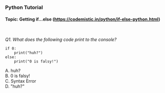 ### Python Tutorial 
#### Topic: Getting if...else (https://codemistic.in/python/if-else-python.html)


<br>

*Q1. What does the following code print to the console?*

<pre><code>if 0:
    print("huh?")
else:
    print("0 is falsy!")
</code></pre>
    
A. huh?<br/>
B. 0 is falsy!</br>
C. Syntax Error<br/>
D. "huh?"<br/>
